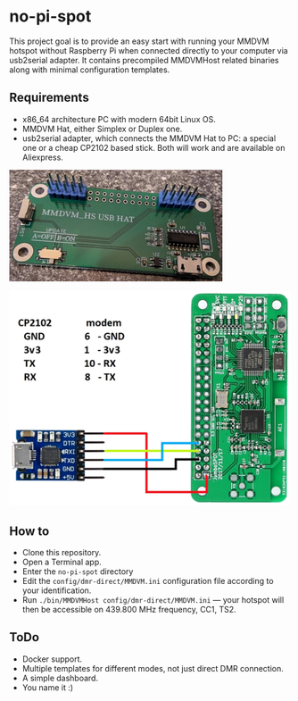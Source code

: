 # no-pi-spot
This project goal is to provide an easy start with running your MMDVM hotspot without Raspberry Pi when connected directly to your computer via usb2serial adapter. It contains precompiled MMDVMHost related binaries along with minimal configuration templates.

## Requirements
* x86_64 architecture PC with modern 64bit Linux OS.
* MMDVM Hat, either Simplex or Duplex one.
* usb2serial adapter, which connects the MMDVM Hat to PC: a special one or a cheap CP2102 based stick. Both will work and are available on Aliexpress.

![Handy easy connectable adapter.](assets/adapter.jpg "Handy easy connectable adapter.")

![Cheap CP2102 adapter. Requires additional wiring.](assets/CP2102.png "Cheap CP2102 adapter. Requires additional wiring.")


## How to
* Clone this repository.
* Open a Terminal app.  
* Enter the `no-pi-spot` directory
* Edit the `config/dmr-direct/MMDVM.ini` configuration file according to your identification. 
* Run `./bin/MMDVMHost config/dmr-direct/MMDVM.ini` — your hotspot will then be accessible on 439.800 MHz frequency, CC1, TS2.

## ToDo
* Docker support.
* Multiple templates for different modes, not just direct DMR connection.
* A simple dashboard.
* You name it :)
